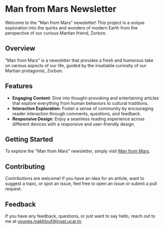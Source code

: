 # Man from Mars Newsletter

Welcome to the "Man from Mars" newsletter! This project is a unique exploration into the quirks and wonders of modern
Earth from the perspective of our curious Martian friend, Zorbon.

## Overview

"Man from Mars" is a newsletter that provides a fresh and humorous take on various aspects of our life, guided by the
insatiable curiosity of our Martian protagonist, Zorbon.

## Features

- **Engaging Content**: Dive into thought-provoking and entertaining articles that explore everything from human
  behaviors to cultural traditions.
- **Interactive Exploration**: Foster a sense of community by encouraging reader interaction through comments,
  questions, and feedback.
- **Responsive Design**: Enjoy a seamless reading experience across different devices with a responsive and
  user-friendly design.

## Getting Started

To explore the "Man from Mars" newsletter, simply
visit [Man from Mars](https://younesmakhlouf.github.io/Man-from-Mars/).

## Contributing

Contributions are welcome! If you have an idea for an article, want to suggest a topic, or spot an issue, feel free to
open an issue or submit a pull request.

## Feedback

If you have any feedback, questions, or just want to say hello, reach out to me
at [younes.makhlouf@insat.ucar.tn](mailto:younes.makhlouf@insat.ucar.tn).
